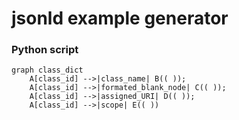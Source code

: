 # jsonld example generator








### Python script

```mermaid
graph class_dict
    A[class_id] -->|class_name| B(( ));
    A[class_id] -->|formated_blank_node| C(( ));
    A[class_id] -->|assigned_URI| D(( ));
    A[class_id] -->|scope| E(( ))
```
